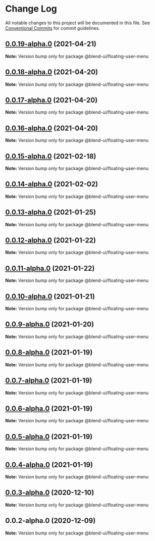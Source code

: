 # Change Log

All notable changes to this project will be documented in this file.
See [Conventional Commits](https://conventionalcommits.org) for commit guidelines.

## [0.0.19-alpha.0](https://prifina-admin/prifina/blend-ui/compare/@blend-ui/floating-user-menu@0.0.18-alpha.0...@blend-ui/floating-user-menu@0.0.19-alpha.0) (2021-04-21)

**Note:** Version bump only for package @blend-ui/floating-user-menu





## [0.0.18-alpha.0](https://prifina-admin/prifina/blend-ui/compare/@blend-ui/floating-user-menu@0.0.17-alpha.0...@blend-ui/floating-user-menu@0.0.18-alpha.0) (2021-04-20)

**Note:** Version bump only for package @blend-ui/floating-user-menu





## [0.0.17-alpha.0](https://prifina-admin/prifina/blend-ui/compare/@blend-ui/floating-user-menu@0.0.16-alpha.0...@blend-ui/floating-user-menu@0.0.17-alpha.0) (2021-04-20)

**Note:** Version bump only for package @blend-ui/floating-user-menu





## [0.0.16-alpha.0](https://prifina-admin/prifina/blend-ui/compare/@blend-ui/floating-user-menu@0.0.15-alpha.0...@blend-ui/floating-user-menu@0.0.16-alpha.0) (2021-04-20)

**Note:** Version bump only for package @blend-ui/floating-user-menu





## [0.0.15-alpha.0](https://prifina-admin/prifina/blend-ui/compare/@blend-ui/floating-user-menu@0.0.14-alpha.0...@blend-ui/floating-user-menu@0.0.15-alpha.0) (2021-02-18)

**Note:** Version bump only for package @blend-ui/floating-user-menu





## [0.0.14-alpha.0](https://prifina-admin/prifina/blend-ui/compare/@blend-ui/floating-user-menu@0.0.13-alpha.0...@blend-ui/floating-user-menu@0.0.14-alpha.0) (2021-02-02)

**Note:** Version bump only for package @blend-ui/floating-user-menu





## [0.0.13-alpha.0](https://prifina-admin/prifina/blend-ui/compare/@blend-ui/floating-user-menu@0.0.12-alpha.0...@blend-ui/floating-user-menu@0.0.13-alpha.0) (2021-01-25)

**Note:** Version bump only for package @blend-ui/floating-user-menu





## [0.0.12-alpha.0](https://prifina-admin/prifina/blend-ui/compare/@blend-ui/floating-user-menu@0.0.11-alpha.0...@blend-ui/floating-user-menu@0.0.12-alpha.0) (2021-01-22)

**Note:** Version bump only for package @blend-ui/floating-user-menu





## [0.0.11-alpha.0](https://prifina-admin/prifina/blend-ui/compare/@blend-ui/floating-user-menu@0.0.10-alpha.0...@blend-ui/floating-user-menu@0.0.11-alpha.0) (2021-01-22)

**Note:** Version bump only for package @blend-ui/floating-user-menu





## [0.0.10-alpha.0](https://prifina-admin/prifina/blend-ui/compare/@blend-ui/floating-user-menu@0.0.9-alpha.0...@blend-ui/floating-user-menu@0.0.10-alpha.0) (2021-01-21)

**Note:** Version bump only for package @blend-ui/floating-user-menu





## [0.0.9-alpha.0](https://prifina-admin/prifina/blend-ui/compare/@blend-ui/floating-user-menu@0.0.8-alpha.0...@blend-ui/floating-user-menu@0.0.9-alpha.0) (2021-01-20)

**Note:** Version bump only for package @blend-ui/floating-user-menu





## [0.0.8-alpha.0](https://prifina-admin/prifina/blend-ui/compare/@blend-ui/floating-user-menu@0.0.7-alpha.0...@blend-ui/floating-user-menu@0.0.8-alpha.0) (2021-01-19)

**Note:** Version bump only for package @blend-ui/floating-user-menu





## [0.0.7-alpha.0](https://prifina-admin/prifina/blend-ui/compare/@blend-ui/floating-user-menu@0.0.6-alpha.0...@blend-ui/floating-user-menu@0.0.7-alpha.0) (2021-01-19)

**Note:** Version bump only for package @blend-ui/floating-user-menu





## [0.0.6-alpha.0](https://prifina-admin/prifina/blend-ui/compare/@blend-ui/floating-user-menu@0.0.5-alpha.0...@blend-ui/floating-user-menu@0.0.6-alpha.0) (2021-01-19)

**Note:** Version bump only for package @blend-ui/floating-user-menu





## [0.0.5-alpha.0](https://prifina-admin/prifina/blend-ui/compare/@blend-ui/floating-user-menu@0.0.4-alpha.0...@blend-ui/floating-user-menu@0.0.5-alpha.0) (2021-01-19)

**Note:** Version bump only for package @blend-ui/floating-user-menu





## [0.0.4-alpha.0](https://prifina-admin/prifina/blend-ui/compare/@blend-ui/floating-user-menu@0.0.3-alpha.0...@blend-ui/floating-user-menu@0.0.4-alpha.0) (2021-01-19)

**Note:** Version bump only for package @blend-ui/floating-user-menu





## [0.0.3-alpha.0](https://prifina-admin/prifina/blend-ui/compare/@blend-ui/floating-user-menu@0.0.2-alpha.0...@blend-ui/floating-user-menu@0.0.3-alpha.0) (2020-12-10)

**Note:** Version bump only for package @blend-ui/floating-user-menu





## 0.0.2-alpha.0 (2020-12-09)

**Note:** Version bump only for package @blend-ui/floating-user-menu
